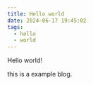 ```yaml
---
title: Hello world
date: 2024-06-17 19:45:02
tags:
  - hello
  - world
---
```


Hello world!

<!-- more -->

this is a example blog.
